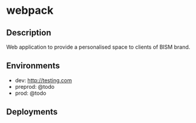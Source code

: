 # webpack

## Description

Web application to provide a personalised space to clients of BISM brand.

## Environments

- dev:     http://testing.com
- preprod: @todo
- prod:    @todo

## Deployments